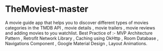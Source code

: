 # TheMoviest-master
A movie guide app that helps you to discover different types of movies categories in the TMDB API , 
movie details , movie trailers , movie reviews and adding movies to you watchlist.
Best Practice of :- MVP Architecture Pattern , Retrofit Network Library , Caching using OkHttp , Room Database , Navigations Component , Google Material Design , Layout Animations.
